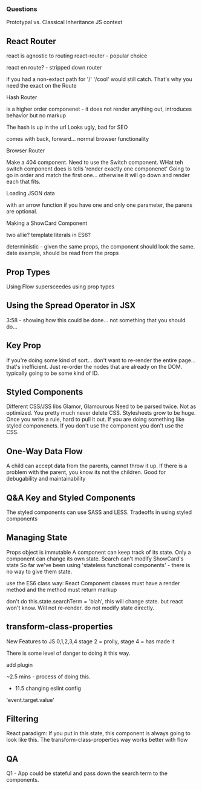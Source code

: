 ### Questions
Prototypal vs. Classical Inheritance
JS context

## React Router

react is agnostic to routing
react-router - popular choice

react en route? - stripped down router

if you had a non-extact path for '/'
'/cool'
would still catch. That's why you need the exact on the Route


Hash Router

<HashRouter>
is a higher order componenet - it does not render anything out, introduces behavior but no markup

The hash is up in the url
Looks ugly, bad for SEO

comes with back, forward... normal browser functionality

Browser Router

Make a 404 component.
Need to use the Switch component.
WHat teh switch component does is tells 'render exactly one componenet'
Going to go in order and match the first one... otherwise it will go down and render each that fits.

Loading JSON data

with an arrow function if you have one and only one parameter, the parens are optional.

Making a ShowCard Component

two allie?
template literals in ES6?

deterministic - given the same props, the component should look the same.
date example, should be read from the props

## Prop Types

Using Flow supersceedes using prop types

## Using the Spread Operator in JSX
3:58 - showing how this could be done...
not something that you should do... 

## Key Prop
If you're doing some kind of sort... don't want to re-render the entire page... that's inefficient.
Just re-order the nodes that are already on the DOM.
typically going to be some kind of ID.

## Styled Components
Different CSS/JSS libs
Glamor, Glamourous
Need to be parsed twice. Not as optimized.
You pretty much never delete CSS. Stylesheets grow to be huge. Once you write a rule, hard to pull it out.
If you are doing something like styled componenets. If you don't use the component you don't use the CSS.

## One-Way Data Flow
A child can accept data from the parents, cannot throw it up.
If there is a problem with the parent, you know its not the children.
Good for debugability and maintainability

## Q&A Key and Styled Components
The styled components can use SASS and LESS.
Tradeoffs in using styled components

## Managing State
Props object is immutable
A component can keep track of its state. Only a component can change its own state.
Search can't modify ShowCard's state
So far we've been using 'stateless functional components' - there is no way to give them state.

use the ES6 class way:
React Component classes must have a render method and the method must return markup

don't do this.state.searchTerm = 'blah', this will change state. but react won't know. Will not re-render.
do not modify state directly.

## transform-class-properties
New Features to JS 0,1,2,3,4
stage 2 = prolly, 
stage 4 = has made it

There is some level of danger to doing it this way.

add plugin

~2.5 mins - process of doing this.
+ 11.5 changing eslint config

'event.target.value'

## Filtering

React paradigm: If you put in this state, this component is always going to look like this.
The transform-class-properties way works better with flow

## QA

Q1 - App could be stateful and pass down the search term to the components.

